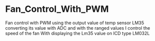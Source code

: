 # Fan_Control_With_PWM

Fan control with PWM using the output value of temp sensor LM35 converting its value with ADC and with the ranged values
I control the speed of the fan
With displaying the Lm35 value on lCD type LM032L
